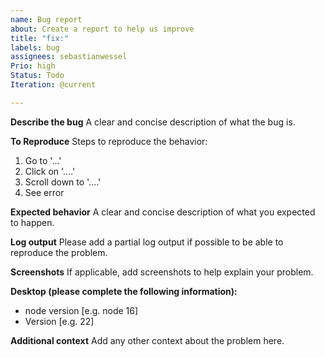 ```yaml
---
name: Bug report
about: Create a report to help us improve
title: "fix:"
labels: bug
assignees: sebastianwessel
Prio: high
Status: Todo
Iteration: @current

---
```


**Describe the bug**
A clear and concise description of what the bug is.

**To Reproduce**
Steps to reproduce the behavior:
1. Go to '...'
2. Click on '....'
3. Scroll down to '....'
4. See error

**Expected behavior**
A clear and concise description of what you expected to happen.

**Log output**
Please add a partial log output if possible to be able to reproduce the problem.

**Screenshots**
If applicable, add screenshots to help explain your problem.

**Desktop (please complete the following information):**
 - node version [e.g. node 16]
 - Version [e.g. 22]


**Additional context**
Add any other context about the problem here.
